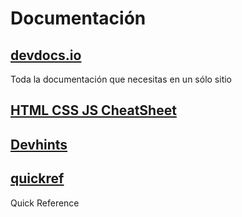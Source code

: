 # Documentación

## [devdocs․io](https://devdocs.io/)

Toda la documentación que necesitas en un sólo sitio

## [HTML CSS JS CheatSheet](https://htmlcheatsheet.com/)

## [Devhints](https://devhints.io/)

## [quickref](https://quickref.me/)

Quick Reference
